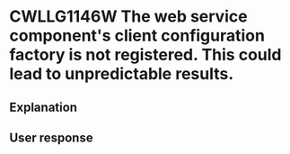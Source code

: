 # CWLLG1146W The web service component's client configuration factory is not registered. This could lead to unpredictable results.

## Explanation

## User response